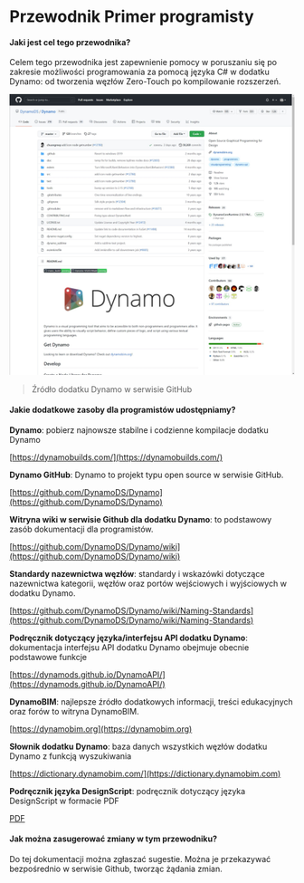 # Przewodnik Primer programisty

#### Jaki jest cel tego przewodnika? <a href="#what-is-the-purpose-of-this-guide" id="what-is-the-purpose-of-this-guide"></a>

Celem tego przewodnika jest zapewnienie pomocy w poruszaniu się po zakresie możliwości programowania za pomocą języka C# w dodatku Dynamo: od tworzenia węzłów Zero-Touch po kompilowanie rozszerzeń.

![Źródło dodatku Dynamo w serwisie GitHub](images/dynamogithub.jpg)
> Źródło dodatku Dynamo w serwisie GitHub

#### Jakie dodatkowe zasoby dla programistów udostępniamy? <a href="#what-additional-online-resources-do-we-provide" id="what-additional-online-resources-do-we-provide"></a>

**Dynamo**: pobierz najnowsze stabilne i codzienne kompilacje dodatku Dynamo

[https://dynamobuilds.com/](https://dynamobuilds.com/)

**Dynamo GitHub**: Dynamo to projekt typu open source w serwisie GitHub.

[https://github.com/DynamoDS/Dynamo](https://github.com/DynamoDS/Dynamo)

**Witryna wiki w serwisie Github dla dodatku Dynamo**: to podstawowy zasób dokumentacji dla programistów.

[https://github.com/DynamoDS/Dynamo/wiki](https://github.com/DynamoDS/Dynamo/wiki)

**Standardy nazewnictwa węzłów**: standardy i wskazówki dotyczące nazewnictwa kategorii, węzłów oraz portów wejściowych i wyjściowych w dodatku Dynamo.

[https://github.com/DynamoDS/Dynamo/wiki/Naming-Standards](https://github.com/DynamoDS/Dynamo/wiki/Naming-Standards)

**Podręcznik dotyczący języka/interfejsu API dodatku Dynamo**: dokumentacja interfejsu API dodatku Dynamo obejmuje obecnie podstawowe funkcje

[https://dynamods.github.io/DynamoAPI/](https://dynamods.github.io/DynamoAPI/)

**DynamoBIM**: najlepsze źródło dodatkowych informacji, treści edukacyjnych oraz forów to witryna DynamoBIM.

[https://dynamobim.org](https://dynamobim.org)

**Słownik dodatku Dynamo**: baza danych wszystkich węzłów dodatku Dynamo z funkcją wyszukiwania

[https://dictionary.dynamobim.com/](https://dictionary.dynamobim.com)

**Podręcznik języka DesignScript**: podręcznik dotyczący języka DesignScript w formacie PDF

[PDF](https://dynamobim.org/wp-content/uploads/forum-assets/colin-mccroneautodesk-com/07/10/Dynamo\_language\_guide\_version\_1.pdf)

#### Jak można zasugerować zmiany w tym przewodniku? <a href="#how-can-i-suggest-changes-to-this-guide" id="how-can-i-suggest-changes-to-this-guide"></a>

Do tej dokumentacji można zgłaszać sugestie. Można je przekazywać bezpośrednio w serwisie Github, tworząc żądania zmian.

